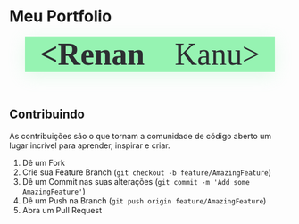 <style>
  #title600 {
    color:#2D2E32;
    font-family: 'Fira Code';
    font-size: 4em;
    font-weight: 600;
    display:inline;
    margin: 0 auto;

  }
  #title {
    color:#2D2E32;
    font-family: 'Fira Code';
    font-size: 4em;
    font-weight: 400;
    display:inline;
    margin: 0 auto;
  }
  #containerTitle {
    background: #96F3B2;
    width: 28rem;
    margin: 0 auto;
    display: flex;
    justify-content: center;
    box-shadow: 0 6px 31px -2px #96F3B24D
  }
</style>

<h1>Meu Portfolio</h1>
<div id="containerTitle">
  <div id="title600">&ltRenan</div>
  <div id="title">Kanu&gt</div>
</div>
<br>
<br>

## Contribuindo

As contribuições são o que tornam a comunidade de código aberto um lugar incrível para aprender, inspirar e criar.

1. Dê um Fork
2. Crie sua Feature Branch (`git checkout -b feature/AmazingFeature`)
3. Dê um Commit nas suas alterações  (`git commit -m 'Add some AmazingFeature'`)
4. Dê um Push na Branch (`git push origin feature/AmazingFeature`)
5. Abra um Pull Request
